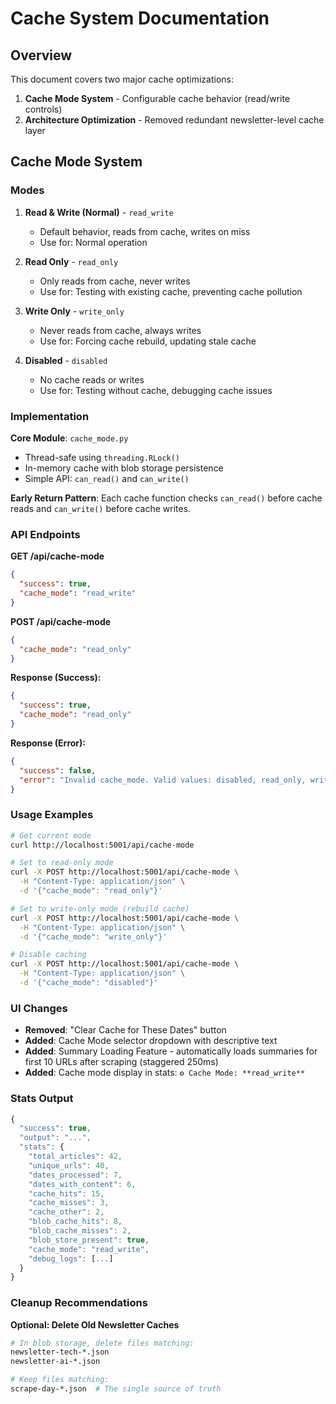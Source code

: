 # Cache System Documentation

## Overview

This document covers two major cache optimizations:
1. **Cache Mode System** - Configurable cache behavior (read/write controls)
2. **Architecture Optimization** - Removed redundant newsletter-level cache layer

## Cache Mode System

### Modes

1. **Read & Write (Normal)** - `read_write`
   - Default behavior, reads from cache, writes on miss
   - Use for: Normal operation

2. **Read Only** - `read_only`
   - Only reads from cache, never writes
   - Use for: Testing with existing cache, preventing cache pollution

3. **Write Only** - `write_only`
   - Never reads from cache, always writes
   - Use for: Forcing cache rebuild, updating stale cache

4. **Disabled** - `disabled`
   - No cache reads or writes
   - Use for: Testing without cache, debugging cache issues

### Implementation

**Core Module**: `cache_mode.py`
- Thread-safe using `threading.RLock()`
- In-memory cache with blob storage persistence
- Simple API: `can_read()` and `can_write()`

**Early Return Pattern**: Each cache function checks `can_read()` before cache reads and `can_write()` before cache writes.

### API Endpoints

**GET /api/cache-mode**
```json
{
  "success": true,
  "cache_mode": "read_write"
}
```

**POST /api/cache-mode**
```json
{
  "cache_mode": "read_only"
}
```

**Response (Success):**
```json
{
  "success": true,
  "cache_mode": "read_only"
}
```

**Response (Error):**
```json
{
  "success": false,
  "error": "Invalid cache_mode. Valid values: disabled, read_only, write_only, read_write"
}
```

### Usage Examples

```bash
# Get current mode
curl http://localhost:5001/api/cache-mode

# Set to read-only mode
curl -X POST http://localhost:5001/api/cache-mode \
  -H "Content-Type: application/json" \
  -d '{"cache_mode": "read_only"}'

# Set to write-only mode (rebuild cache)
curl -X POST http://localhost:5001/api/cache-mode \
  -H "Content-Type: application/json" \
  -d '{"cache_mode": "write_only"}'

# Disable caching
curl -X POST http://localhost:5001/api/cache-mode \
  -H "Content-Type: application/json" \
  -d '{"cache_mode": "disabled"}'
```

### UI Changes

- **Removed**: "Clear Cache for These Dates" button
- **Added**: Cache Mode selector dropdown with descriptive text
- **Added**: Summary Loading Feature - automatically loads summaries for first 10 URLs after scraping (staggered 250ms)
- **Added**: Cache mode display in stats: `⚙️ Cache Mode: **read_write**`

### Stats Output

```javascript
{
  "success": true,
  "output": "...",
  "stats": {
    "total_articles": 42,
    "unique_urls": 40,
    "dates_processed": 7,
    "dates_with_content": 6,
    "cache_hits": 15,
    "cache_misses": 3,
    "cache_other": 2,
    "blob_cache_hits": 8,
    "blob_cache_misses": 2,
    "blob_store_present": true,
    "cache_mode": "read_write",
    "debug_logs": [...]
  }
}
```


### Cleanup Recommendations

**Optional: Delete Old Newsletter Caches**
```bash
# In blob storage, delete files matching:
newsletter-tech-*.json
newsletter-ai-*.json

# Keep files matching:
scrape-day-*.json  # The single source of truth
```

